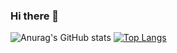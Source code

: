 ### Hi there 👋

<!--
**Axolottl/Axolottl** is a ✨ _special_ ✨ repository because its `README.md` (this file) appears on your GitHub profile.

Here are some ideas to get you started:

- 🔭 I’m currently working on ...
- 🌱 I’m currently learning ...
- 👯 I’m looking to collaborate on ...
- 🤔 I’m looking for help with ...
- 💬 Ask me about ...
- 📫 How to reach me: ...
- 😄 Pronouns: ...
- ⚡ Fun fact: ...
-->
![Anurag's GitHub stats](https://github-readme-stats.vercel.app/api?username=Axolottl&show_icons=true&theme=dracula)
[![Top Langs](https://github-readme-stats.vercel.app/api/top-langs/?username=Axolottl&layout=compact&theme=dracula)](https://github.com/anuraghazra/github-readme-stats)

